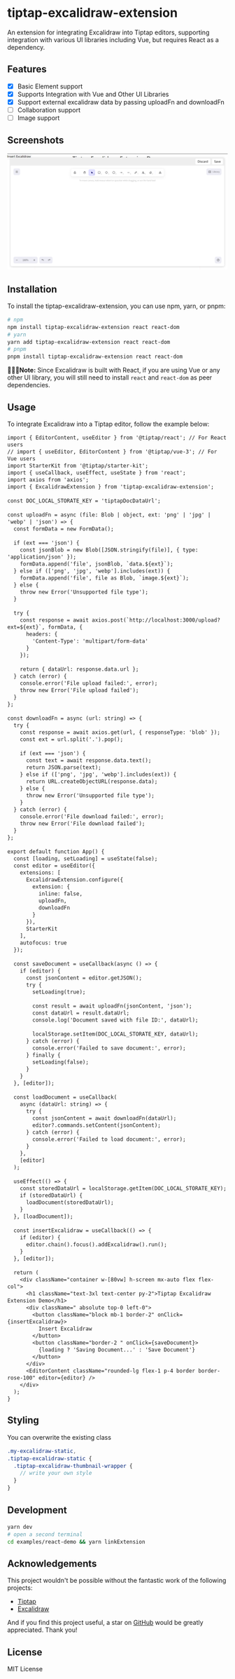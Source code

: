 # tiptap-excalidraw-extension

An extension for integrating Excalidraw into Tiptap editors, supporting integration with various UI libraries including Vue, but requires React as a dependency.

## Features

- [x] Basic Element support
- [x] Supports Integration with Vue and Other UI Libraries
- [x] Support external excalidraw data by passing uploadFn and downloadFn
- [ ] Collaboration support
- [ ] Image support

## Screenshots

![screenshot](https://github.com/chenxiaoyao6228/tiptap-excalidraw-extension/blob/master/screenshot.png?raw=true)

## Installation

To install the tiptap-excalidraw-extension, you can use npm, yarn, or pnpm:

```bash
# npm
npm install tiptap-excalidraw-extension react react-dom
# yarn
yarn add tiptap-excalidraw-extension react react-dom
# pnpm
pnpm install tiptap-excalidraw-extension react react-dom

```

**🚧🚧🚧Note:** Since Excalidraw is built with React, if you are using Vue or any other UI library, you will still need to install `react` and `react-dom` as peer dependencies.

## Usage

To integrate Excalidraw into a Tiptap editor, follow the example below:

```tsx
import { EditorContent, useEditor } from '@tiptap/react'; // For React users
// import { useEditor, EditorContent } from '@tiptap/vue-3'; // For Vue users
import StarterKit from '@tiptap/starter-kit';
import { useCallback, useEffect, useState } from 'react';
import axios from 'axios';
import { ExcalidrawExtension } from 'tiptap-excalidraw-extension';

const DOC_LOCAL_STORATE_KEY = 'tiptapDocDataUrl';

const uploadFn = async (file: Blob | object, ext: 'png' | 'jpg' | 'webp' | 'json') => {
  const formData = new FormData();

  if (ext === 'json') {
    const jsonBlob = new Blob([JSON.stringify(file)], { type: 'application/json' });
    formData.append('file', jsonBlob, `data.${ext}`);
  } else if (['png', 'jpg', 'webp'].includes(ext)) {
    formData.append('file', file as Blob, `image.${ext}`);
  } else {
    throw new Error('Unsupported file type');
  }

  try {
    const response = await axios.post(`http://localhost:3000/upload?ext=${ext}`, formData, {
      headers: {
        'Content-Type': 'multipart/form-data'
      }
    });

    return { dataUrl: response.data.url };
  } catch (error) {
    console.error('File upload failed:', error);
    throw new Error('File upload failed');
  }
};

const downloadFn = async (url: string) => {
  try {
    const response = await axios.get(url, { responseType: 'blob' });
    const ext = url.split('.').pop();

    if (ext === 'json') {
      const text = await response.data.text();
      return JSON.parse(text);
    } else if (['png', 'jpg', 'webp'].includes(ext)) {
      return URL.createObjectURL(response.data);
    } else {
      throw new Error('Unsupported file type');
    }
  } catch (error) {
    console.error('File download failed:', error);
    throw new Error('File download failed');
  }
};

export default function App() {
  const [loading, setLoading] = useState(false);
  const editor = useEditor({
    extensions: [
      ExcalidrawExtension.configure({
        extension: {
          inline: false,
          uploadFn,
          downloadFn
        }
      }),
      StarterKit
    ],
    autofocus: true
  });

  const saveDocument = useCallback(async () => {
    if (editor) {
      const jsonContent = editor.getJSON();
      try {
        setLoading(true);

        const result = await uploadFn(jsonContent, 'json');
        const dataUrl = result.dataUrl;
        console.log('Document saved with file ID:', dataUrl);

        localStorage.setItem(DOC_LOCAL_STORATE_KEY, dataUrl);
      } catch (error) {
        console.error('Failed to save document:', error);
      } finally {
        setLoading(false);
      }
    }
  }, [editor]);

  const loadDocument = useCallback(
    async (dataUrl: string) => {
      try {
        const jsonContent = await downloadFn(dataUrl);
        editor?.commands.setContent(jsonContent);
      } catch (error) {
        console.error('Failed to load document:', error);
      }
    },
    [editor]
  );

  useEffect(() => {
    const storedDataUrl = localStorage.getItem(DOC_LOCAL_STORATE_KEY);
    if (storedDataUrl) {
      loadDocument(storedDataUrl);
    }
  }, [loadDocument]);

  const insertExcalidraw = useCallback(() => {
    if (editor) {
      editor.chain().focus().addExcalidraw().run();
    }
  }, [editor]);

  return (
    <div className="container w-[80vw] h-screen mx-auto flex flex-col">
      <h1 className="text-3xl text-center py-2">Tiptap Excalidraw Extension Demo</h1>
      <div className=" absolute top-0 left-0">
        <button className="block mb-1 border-2" onClick={insertExcalidraw}>
          Insert Excalidraw
        </button>
        <button className="border-2 " onClick={saveDocument}>
          {loading ? 'Saving Document...' : 'Save Document'}
        </button>
      </div>
      <EditorContent className="rounded-lg flex-1 p-4 border border-rose-100" editor={editor} />
    </div>
  );
}
```

## Styling

You can overwrite the existing class

```scss
.my-excalidraw-static,
.tiptap-excalidraw-static {
  .tiptap-excalidraw-thumbnail-wrapper {
    // write your own style
  }
}
```

## Development

```bash
yarn dev
# open a second terminal
cd examples/react-demo && yarn linkExtension
```

## Acknowledgements

This project wouldn't be possible without the fantastic work of the following projects:

- [Tiptap](https://github.com/ueberdosis/tiptap)
- [Excalidraw](https://github.com/excalidraw/excalidraw)

And if you find this project useful, a star on [GitHub](https://github.com/chenxiaoyao6228/tiptap-excalidraw-extension) would be greatly appreciated. Thank you!

## License

MIT License
